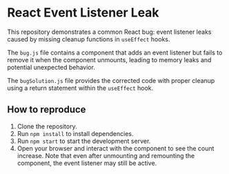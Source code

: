 # React Event Listener Leak

This repository demonstrates a common React bug: event listener leaks caused by missing cleanup functions in `useEffect` hooks.

The `bug.js` file contains a component that adds an event listener but fails to remove it when the component unmounts, leading to memory leaks and potential unexpected behavior.

The `bugSolution.js` file provides the corrected code with proper cleanup using a return statement within the `useEffect` hook.

## How to reproduce

1. Clone the repository.
2. Run `npm install` to install dependencies.
3. Run `npm start` to start the development server.
4. Open your browser and interact with the component to see the count increase. Note that even after unmounting and remounting the component, the event listener may still be active.
